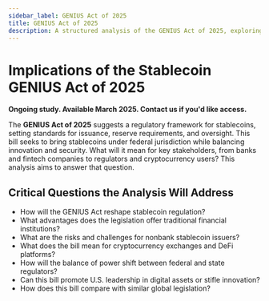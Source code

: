 ```yaml
---
sidebar_label: GENIUS Act of 2025
title: GENIUS Act of 2025
description: A structured analysis of the GENIUS Act of 2025, exploring its implications for financial institutions, stablecoin issuers, regulators, and the broader digital economy.
---
```


# **Implications of the Stablecoin GENIUS Act of 2025**  

**Ongoing study. Available March 2025. Contact us if you'd like access.**  

The **GENIUS Act of 2025** suggests a regulatory framework for stablecoins, setting standards for issuance, reserve requirements, and oversight. This bill seeks to bring stablecoins under federal jurisdiction while balancing innovation and security. What will it mean for key stakeholders, from banks and fintech companies to regulators and cryptocurrency users? This analysis aims to answer that question.  

## **Critical Questions the Analysis Will Address**  

- How will the GENIUS Act reshape stablecoin regulation?
- What advantages does the legislation offer traditional financial institutions? 
- What are the risks and challenges for nonbank stablecoin issuers? 
- What does the bill mean for cryptocurrency exchanges and DeFi platforms?  
- How will the balance of power shift between federal and state regulators? 
- Can this bill promote U.S. leadership in digital assets or stifle innovation?
- How does this bill compare with similar global legislation?


